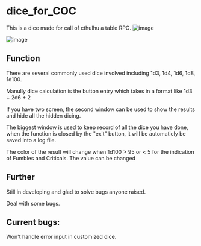 # dice_for_COC

This is a dice made for call of cthulhu a table RPG.
![image](https://user-images.githubusercontent.com/74366156/205445017-14b82654-eef1-4514-aba9-149843b40fbf.png)

![image](https://user-images.githubusercontent.com/74366156/205445037-6f407b36-bc0e-4d66-aeab-a7a5dbfacf56.png)

## Function
There are several commonly used dice involved including 1d3, 1d4, 1d6, 1d8, 1d100.

Manully dice calculation is the button entry which takes in a format like 1d3 + 2d6 + 2

If you have two screen, the second window can be used to show the results and hide all the hidden dicing.

The biggest window is used to keep record of all the dice you have done, when the function is closed by the "exit" button, it will be automaticly be saved into a log file.

The color of the result will change when 1d100 > 95 or < 5 for the indication of Fumbles and Criticals. The value can be changed 


## Further
Still in developing and glad to solve bugs anyone raised.

Deal with some bugs.

## Current bugs:
Won't handle error input in customized dice.
